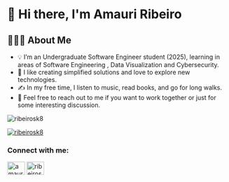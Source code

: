 <h1 align="left">👋 Hi there, I'm Amauri Ribeiro</h1>

## 👨🏻‍💻  About Me

* 💡  I’m an Undergraduate Software Engineer student (2025), learning in areas of Software Engineering , Data Visualization and Cybersecurity.
* 🌱  I like creating simplified solutions and love to explore new technologies.
* ✍️  In my free time, I listen to music, read books, and go for long walks.
* 💬  Feel free to reach out to me if you want to work together or just for some interesting discussion.

<p align="left"> <img src="https://komarev.com/ghpvc/?username=ribeirosk8&label=Profile%20views&color=0e75b6&style=flat" alt="ribeirosk8" /> </p>

<p align="left"> <a href="https://github.com/ryo-ma/github-profile-trophy"><img src="https://github-profile-trophy.vercel.app/?username=ribeirosk8" alt="ribeirosk8" /></a> </p>



<h3 align="left">Connect with me:</h3>
<p align="left">
<a href="https://linkedin.com/in/amauri ribeiro" target="blank"><img align="center" src="https://raw.githubusercontent.com/rahuldkjain/github-profile-readme-generator/master/src/images/icons/Social/linked-in-alt.svg" alt="amauri ribeiro" height="30" width="40" /></a>
<a href="https://discord.gg/ribeirosk8" target="blank"><img align="center" src="https://raw.githubusercontent.com/rahuldkjain/github-profile-readme-generator/master/src/images/icons/Social/discord.svg" alt="ribeirosk8" height="30" width="40" /></a>
</p>

